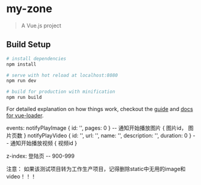 # my-zone

> A Vue.js project

## Build Setup

``` bash
# install dependencies
npm install

# serve with hot reload at localhost:8080
npm run dev

# build for production with minification
npm run build
```

For detailed explanation on how things work, checkout the [guide](http://vuejs-templates.github.io/webpack/) and [docs for vue-loader](http://vuejs.github.io/vue-loader).


events:
notifyPlayImage { id: '', pages: 0 } -- 通知开始播放图片 { 图片id， 图片页数 }
notifyPlayVideo { id: '', url: '', name: '', description: '', duration: 0 } -- 通知开始播放视频 { 视频id }


z-index:
登陆页 -- 900-999


注意：
如果该测试项目转为工作生产项目，记得删除static中无用的image和video！！！
